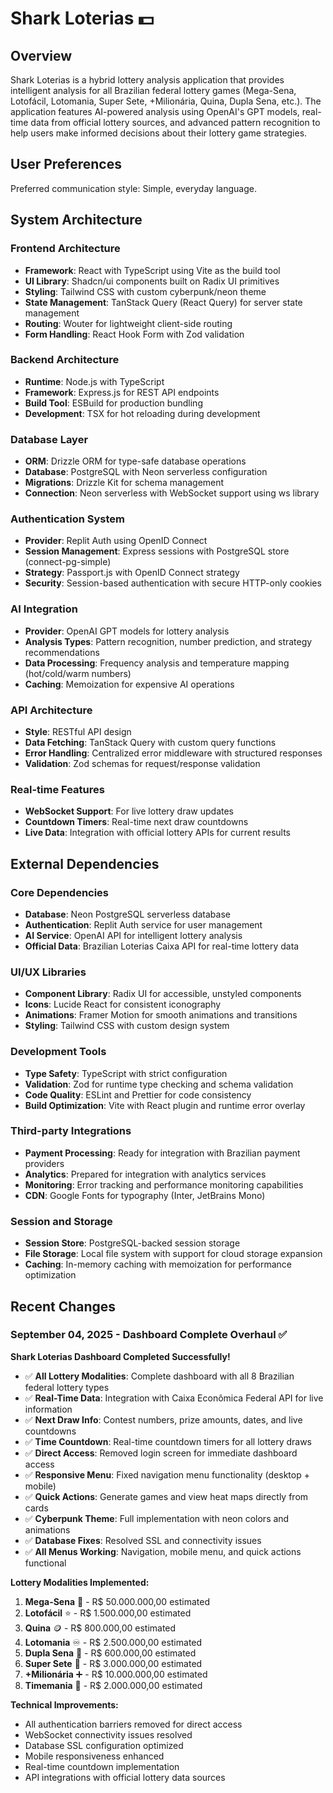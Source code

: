 # Shark Loterias 💵

## Overview

Shark Loterias is a hybrid lottery analysis application that provides intelligent analysis for all Brazilian federal lottery games (Mega-Sena, Lotofácil, Lotomania, Super Sete, +Milionária, Quina, Dupla Sena, etc.). The application features AI-powered analysis using OpenAI's GPT models, real-time data from official lottery sources, and advanced pattern recognition to help users make informed decisions about their lottery game strategies.

## User Preferences

Preferred communication style: Simple, everyday language.

## System Architecture

### Frontend Architecture
- **Framework**: React with TypeScript using Vite as the build tool
- **UI Library**: Shadcn/ui components built on Radix UI primitives
- **Styling**: Tailwind CSS with custom cyberpunk/neon theme
- **State Management**: TanStack Query (React Query) for server state management
- **Routing**: Wouter for lightweight client-side routing
- **Form Handling**: React Hook Form with Zod validation

### Backend Architecture
- **Runtime**: Node.js with TypeScript
- **Framework**: Express.js for REST API endpoints
- **Build Tool**: ESBuild for production bundling
- **Development**: TSX for hot reloading during development

### Database Layer
- **ORM**: Drizzle ORM for type-safe database operations
- **Database**: PostgreSQL with Neon serverless configuration
- **Migrations**: Drizzle Kit for schema management
- **Connection**: Neon serverless with WebSocket support using ws library

### Authentication System
- **Provider**: Replit Auth using OpenID Connect
- **Session Management**: Express sessions with PostgreSQL store (connect-pg-simple)
- **Strategy**: Passport.js with OpenID Connect strategy
- **Security**: Session-based authentication with secure HTTP-only cookies

### AI Integration
- **Provider**: OpenAI GPT models for lottery analysis
- **Analysis Types**: Pattern recognition, number prediction, and strategy recommendations
- **Data Processing**: Frequency analysis and temperature mapping (hot/cold/warm numbers)
- **Caching**: Memoization for expensive AI operations

### API Architecture
- **Style**: RESTful API design
- **Data Fetching**: TanStack Query with custom query functions
- **Error Handling**: Centralized error middleware with structured responses
- **Validation**: Zod schemas for request/response validation

### Real-time Features
- **WebSocket Support**: For live lottery draw updates
- **Countdown Timers**: Real-time next draw countdowns
- **Live Data**: Integration with official lottery APIs for current results

## External Dependencies

### Core Dependencies
- **Database**: Neon PostgreSQL serverless database
- **Authentication**: Replit Auth service for user management
- **AI Service**: OpenAI API for intelligent lottery analysis
- **Official Data**: Brazilian Loterias Caixa API for real-time lottery data

### UI/UX Libraries
- **Component Library**: Radix UI for accessible, unstyled components
- **Icons**: Lucide React for consistent iconography
- **Animations**: Framer Motion for smooth animations and transitions
- **Styling**: Tailwind CSS with custom design system

### Development Tools
- **Type Safety**: TypeScript with strict configuration
- **Validation**: Zod for runtime type checking and schema validation
- **Code Quality**: ESLint and Prettier for code consistency
- **Build Optimization**: Vite with React plugin and runtime error overlay

### Third-party Integrations
- **Payment Processing**: Ready for integration with Brazilian payment providers
- **Analytics**: Prepared for integration with analytics services
- **Monitoring**: Error tracking and performance monitoring capabilities
- **CDN**: Google Fonts for typography (Inter, JetBrains Mono)

### Session and Storage
- **Session Store**: PostgreSQL-backed session storage
- **File Storage**: Local file system with support for cloud storage expansion
- **Caching**: In-memory caching with memoization for performance optimization

## Recent Changes

### September 04, 2025 - Dashboard Complete Overhaul ✅

**Shark Loterias Dashboard Completed Successfully!**

- ✅ **All Lottery Modalities**: Complete dashboard with all 8 Brazilian federal lottery types
- ✅ **Real-Time Data**: Integration with Caixa Econômica Federal API for live information
- ✅ **Next Draw Info**: Contest numbers, prize amounts, dates, and live countdowns
- ✅ **Time Countdown**: Real-time countdown timers for all lottery draws
- ✅ **Direct Access**: Removed login screen for immediate dashboard access
- ✅ **Responsive Menu**: Fixed navigation menu functionality (desktop + mobile)
- ✅ **Quick Actions**: Generate games and view heat maps directly from cards
- ✅ **Cyberpunk Theme**: Full implementation with neon colors and animations
- ✅ **Database Fixes**: Resolved SSL and connectivity issues
- ✅ **All Menus Working**: Navigation, mobile menu, and quick actions functional

**Lottery Modalities Implemented:**
1. **Mega-Sena** 💎 - R$ 50.000.000,00 estimated
2. **Lotofácil** ⭐ - R$ 1.500.000,00 estimated  
3. **Quina** 🪙 - R$ 800.000,00 estimated
4. **Lotomania** ♾️ - R$ 2.500.000,00 estimated
5. **Dupla Sena** 👑 - R$ 600.000,00 estimated
6. **Super Sete** 🚀 - R$ 3.000.000,00 estimated
7. **+Milionária** ➕ - R$ 10.000.000,00 estimated
8. **Timemania** 🎁 - R$ 2.000.000,00 estimated

**Technical Improvements:**
- All authentication barriers removed for direct access
- WebSocket connectivity issues resolved
- Database SSL configuration optimized
- Mobile responsiveness enhanced
- Real-time countdown implementation
- API integrations with official lottery data sources